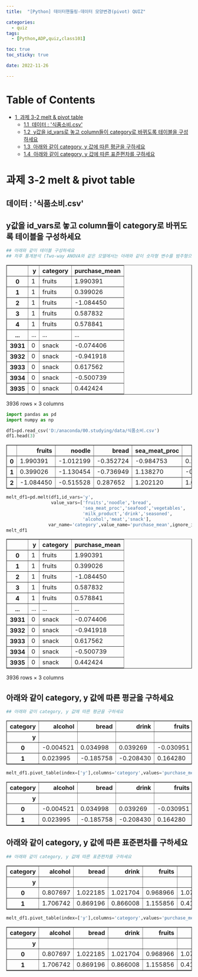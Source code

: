 ```yaml
---
title:  "[Python] 데이터핸들링-데이터 모양변경(pivot) QUIZ" 

categories:
  - quiz
tags:
  - [Python,ADP,quiz,class101]

toc: true
toc_sticky: true

date: 2022-11-26

---
```



<h1>Table of Contents<span class="tocSkip"></span></h1>
<div class="toc"><ul class="toc-item"><li><span><a href="#과제-3-2-melt-&amp;-pivot-table" data-toc-modified-id="과제-3-2-melt-&amp;-pivot-table-1"><span class="toc-item-num">1&nbsp;&nbsp;</span>과제 3-2 melt &amp; pivot table</a></span><ul class="toc-item"><li><span><a href="#데이터-:-'식품소비.csv'" data-toc-modified-id="데이터-:-'식품소비.csv'-1.1"><span class="toc-item-num">1.1&nbsp;&nbsp;</span>데이터 : '식품소비.csv'</a></span></li><li><span><a href="#y값을-id_vars로-놓고-column들이-category로-바뀌도록-테이블을-구성하세요" data-toc-modified-id="y값을-id_vars로-놓고-column들이-category로-바뀌도록-테이블을-구성하세요-1.2"><span class="toc-item-num">1.2&nbsp;&nbsp;</span>y값을 id_vars로 놓고 column들이 category로 바뀌도록 테이블을 구성하세요</a></span></li><li><span><a href="#아래와-같이-category,-y-값에-따른-평균을-구하세요" data-toc-modified-id="아래와-같이-category,-y-값에-따른-평균을-구하세요-1.3"><span class="toc-item-num">1.3&nbsp;&nbsp;</span>아래와 같이 category, y 값에 따른 평균을 구하세요</a></span></li><li><span><a href="#아래와-같이-category,-y-값에-따른-표준편차를-구하세요" data-toc-modified-id="아래와-같이-category,-y-값에-따른-표준편차를-구하세요-1.4"><span class="toc-item-num">1.4&nbsp;&nbsp;</span>아래와 같이 category, y 값에 따른 표준편차를 구하세요</a></span></li></ul></li></ul></div>

# 과제 3-2 melt & pivot table 

## 데이터 : '식품소비.csv' 
## y값을 id_vars로 놓고 column들이 category로 바뀌도록 테이블을 구성하세요 


```python
## 아래와 같이 테이블 구성하세요 
## 차후 통계분석 (Two-way ANOVA와 같은 모델에서는 아래와 같이 숫자형 변수를 범주형으로 변환시킬 수 있어야 합니다.)
```




<div>
<style scoped>
    .dataframe tbody tr th:only-of-type {
        vertical-align: middle;
    }

    .dataframe tbody tr th {
        vertical-align: top;
    }

    .dataframe thead th {
        text-align: right;
    }
</style>
<table border="1" class="dataframe">
  <thead>
    <tr style="text-align: right;">
      <th></th>
      <th>y</th>
      <th>category</th>
      <th>purchase_mean</th>
    </tr>
  </thead>
  <tbody>
    <tr>
      <th>0</th>
      <td>1</td>
      <td>fruits</td>
      <td>1.990391</td>
    </tr>
    <tr>
      <th>1</th>
      <td>1</td>
      <td>fruits</td>
      <td>0.399026</td>
    </tr>
    <tr>
      <th>2</th>
      <td>1</td>
      <td>fruits</td>
      <td>-1.084450</td>
    </tr>
    <tr>
      <th>3</th>
      <td>1</td>
      <td>fruits</td>
      <td>0.587832</td>
    </tr>
    <tr>
      <th>4</th>
      <td>1</td>
      <td>fruits</td>
      <td>0.578841</td>
    </tr>
    <tr>
      <th>...</th>
      <td>...</td>
      <td>...</td>
      <td>...</td>
    </tr>
    <tr>
      <th>3931</th>
      <td>0</td>
      <td>snack</td>
      <td>-0.074406</td>
    </tr>
    <tr>
      <th>3932</th>
      <td>0</td>
      <td>snack</td>
      <td>-0.941918</td>
    </tr>
    <tr>
      <th>3933</th>
      <td>0</td>
      <td>snack</td>
      <td>0.617562</td>
    </tr>
    <tr>
      <th>3934</th>
      <td>0</td>
      <td>snack</td>
      <td>-0.500739</td>
    </tr>
    <tr>
      <th>3935</th>
      <td>0</td>
      <td>snack</td>
      <td>0.442424</td>
    </tr>
  </tbody>
</table>
<p>3936 rows × 3 columns</p>
</div>




```python
import pandas as pd
import numpy as np

df1=pd.read_csv('D:/anaconda/00.studying/data/식품소비.csv')
df1.head(3)
```




<div>
<style scoped>
    .dataframe tbody tr th:only-of-type {
        vertical-align: middle;
    }

    .dataframe tbody tr th {
        vertical-align: top;
    }

    .dataframe thead th {
        text-align: right;
    }
</style>
<table border="1" class="dataframe">
  <thead>
    <tr style="text-align: right;">
      <th></th>
      <th>fruits</th>
      <th>noodle</th>
      <th>bread</th>
      <th>sea_meat_proc</th>
      <th>seafood</th>
      <th>vegetables</th>
      <th>milk_product</th>
      <th>drink</th>
      <th>seasoned</th>
      <th>alcohol</th>
      <th>meat</th>
      <th>snack</th>
      <th>y</th>
    </tr>
  </thead>
  <tbody>
    <tr>
      <th>0</th>
      <td>1.990391</td>
      <td>-1.012199</td>
      <td>-0.352724</td>
      <td>-0.984753</td>
      <td>0.292604</td>
      <td>0.018439</td>
      <td>-0.741526</td>
      <td>-0.712569</td>
      <td>8.609079</td>
      <td>-0.481356</td>
      <td>-0.192308</td>
      <td>-0.787966</td>
      <td>1</td>
    </tr>
    <tr>
      <th>1</th>
      <td>0.399026</td>
      <td>-1.130454</td>
      <td>-0.736949</td>
      <td>1.138270</td>
      <td>-0.355907</td>
      <td>-0.407597</td>
      <td>-0.103825</td>
      <td>-0.745347</td>
      <td>-0.912666</td>
      <td>-0.507464</td>
      <td>-0.037267</td>
      <td>-0.053419</td>
      <td>1</td>
    </tr>
    <tr>
      <th>2</th>
      <td>-1.084450</td>
      <td>-0.515528</td>
      <td>0.287652</td>
      <td>1.202120</td>
      <td>1.041995</td>
      <td>-0.211286</td>
      <td>0.762794</td>
      <td>-0.365113</td>
      <td>-0.842134</td>
      <td>-0.118748</td>
      <td>-0.466610</td>
      <td>0.346815</td>
      <td>1</td>
    </tr>
  </tbody>
</table>
</div>




```python
melt_df1=pd.melt(df1,id_vars='y',
                 value_vars=['fruits','noodle','bread',
                             'sea_meat_proc','seafood','vegetables',
                             'milk_product','drink','seasoned',
                             'alcohol','meat','snack'],
                var_name='category',value_name='purchase_mean',ignore_index=True)
melt_df1
```




<div>
<style scoped>
    .dataframe tbody tr th:only-of-type {
        vertical-align: middle;
    }

    .dataframe tbody tr th {
        vertical-align: top;
    }

    .dataframe thead th {
        text-align: right;
    }
</style>
<table border="1" class="dataframe">
  <thead>
    <tr style="text-align: right;">
      <th></th>
      <th>y</th>
      <th>category</th>
      <th>purchase_mean</th>
    </tr>
  </thead>
  <tbody>
    <tr>
      <th>0</th>
      <td>1</td>
      <td>fruits</td>
      <td>1.990391</td>
    </tr>
    <tr>
      <th>1</th>
      <td>1</td>
      <td>fruits</td>
      <td>0.399026</td>
    </tr>
    <tr>
      <th>2</th>
      <td>1</td>
      <td>fruits</td>
      <td>-1.084450</td>
    </tr>
    <tr>
      <th>3</th>
      <td>1</td>
      <td>fruits</td>
      <td>0.587832</td>
    </tr>
    <tr>
      <th>4</th>
      <td>1</td>
      <td>fruits</td>
      <td>0.578841</td>
    </tr>
    <tr>
      <th>...</th>
      <td>...</td>
      <td>...</td>
      <td>...</td>
    </tr>
    <tr>
      <th>3931</th>
      <td>0</td>
      <td>snack</td>
      <td>-0.074406</td>
    </tr>
    <tr>
      <th>3932</th>
      <td>0</td>
      <td>snack</td>
      <td>-0.941918</td>
    </tr>
    <tr>
      <th>3933</th>
      <td>0</td>
      <td>snack</td>
      <td>0.617562</td>
    </tr>
    <tr>
      <th>3934</th>
      <td>0</td>
      <td>snack</td>
      <td>-0.500739</td>
    </tr>
    <tr>
      <th>3935</th>
      <td>0</td>
      <td>snack</td>
      <td>0.442424</td>
    </tr>
  </tbody>
</table>
<p>3936 rows × 3 columns</p>
</div>



## 아래와 같이 category, y 값에 따른 평균을 구하세요 


```python
## 아래와 같이 category, y 값에 따른 평균을 구하세요 
```




<div>
<style scoped>
    .dataframe tbody tr th:only-of-type {
        vertical-align: middle;
    }

    .dataframe tbody tr th {
        vertical-align: top;
    }

    .dataframe thead th {
        text-align: right;
    }
</style>
<table border="1" class="dataframe">
  <thead>
    <tr style="text-align: right;">
      <th>category</th>
      <th>alcohol</th>
      <th>bread</th>
      <th>drink</th>
      <th>fruits</th>
      <th>meat</th>
      <th>milk_product</th>
      <th>noodle</th>
      <th>sea_meat_proc</th>
      <th>seafood</th>
      <th>seasoned</th>
      <th>snack</th>
      <th>vegetables</th>
    </tr>
    <tr>
      <th>y</th>
      <th></th>
      <th></th>
      <th></th>
      <th></th>
      <th></th>
      <th></th>
      <th></th>
      <th></th>
      <th></th>
      <th></th>
      <th></th>
      <th></th>
    </tr>
  </thead>
  <tbody>
    <tr>
      <th>0</th>
      <td>-0.004521</td>
      <td>0.034998</td>
      <td>0.039269</td>
      <td>-0.030951</td>
      <td>0.004843</td>
      <td>0.025906</td>
      <td>0.040710</td>
      <td>0.048653</td>
      <td>-0.049477</td>
      <td>-0.061767</td>
      <td>0.031815</td>
      <td>-0.021682</td>
    </tr>
    <tr>
      <th>1</th>
      <td>0.023995</td>
      <td>-0.185758</td>
      <td>-0.208430</td>
      <td>0.164280</td>
      <td>-0.025703</td>
      <td>-0.137499</td>
      <td>-0.216079</td>
      <td>-0.258238</td>
      <td>0.262609</td>
      <td>0.327840</td>
      <td>-0.168866</td>
      <td>0.115079</td>
    </tr>
  </tbody>
</table>
</div>




```python
melt_df1.pivot_table(index=['y'],columns='category',values='purchase_mean',aggfunc='mean',margins=False)
```




<div>
<style scoped>
    .dataframe tbody tr th:only-of-type {
        vertical-align: middle;
    }

    .dataframe tbody tr th {
        vertical-align: top;
    }

    .dataframe thead th {
        text-align: right;
    }
</style>
<table border="1" class="dataframe">
  <thead>
    <tr style="text-align: right;">
      <th>category</th>
      <th>alcohol</th>
      <th>bread</th>
      <th>drink</th>
      <th>fruits</th>
      <th>meat</th>
      <th>milk_product</th>
      <th>noodle</th>
      <th>sea_meat_proc</th>
      <th>seafood</th>
      <th>seasoned</th>
      <th>snack</th>
      <th>vegetables</th>
    </tr>
    <tr>
      <th>y</th>
      <th></th>
      <th></th>
      <th></th>
      <th></th>
      <th></th>
      <th></th>
      <th></th>
      <th></th>
      <th></th>
      <th></th>
      <th></th>
      <th></th>
    </tr>
  </thead>
  <tbody>
    <tr>
      <th>0</th>
      <td>-0.004521</td>
      <td>0.034998</td>
      <td>0.039269</td>
      <td>-0.030951</td>
      <td>0.004843</td>
      <td>0.025906</td>
      <td>0.040710</td>
      <td>0.048653</td>
      <td>-0.049477</td>
      <td>-0.061767</td>
      <td>0.031815</td>
      <td>-0.021682</td>
    </tr>
    <tr>
      <th>1</th>
      <td>0.023995</td>
      <td>-0.185758</td>
      <td>-0.208430</td>
      <td>0.164280</td>
      <td>-0.025703</td>
      <td>-0.137499</td>
      <td>-0.216079</td>
      <td>-0.258238</td>
      <td>0.262609</td>
      <td>0.327840</td>
      <td>-0.168866</td>
      <td>0.115079</td>
    </tr>
  </tbody>
</table>
</div>



## 아래와 같이 category, y 값에 따른 표준편차를 구하세요 


```python
## 아래와 같이 category, y 값에 따른 표준편차를 구하세요 
```




<div>
<style scoped>
    .dataframe tbody tr th:only-of-type {
        vertical-align: middle;
    }

    .dataframe tbody tr th {
        vertical-align: top;
    }

    .dataframe thead th {
        text-align: right;
    }
</style>
<table border="1" class="dataframe">
  <thead>
    <tr style="text-align: right;">
      <th>category</th>
      <th>alcohol</th>
      <th>bread</th>
      <th>drink</th>
      <th>fruits</th>
      <th>meat</th>
      <th>milk_product</th>
      <th>noodle</th>
      <th>sea_meat_proc</th>
      <th>seafood</th>
      <th>seasoned</th>
      <th>snack</th>
      <th>vegetables</th>
    </tr>
    <tr>
      <th>y</th>
      <th></th>
      <th></th>
      <th></th>
      <th></th>
      <th></th>
      <th></th>
      <th></th>
      <th></th>
      <th></th>
      <th></th>
      <th></th>
      <th></th>
    </tr>
  </thead>
  <tbody>
    <tr>
      <th>0</th>
      <td>0.807697</td>
      <td>1.022185</td>
      <td>1.021704</td>
      <td>0.968966</td>
      <td>1.077321</td>
      <td>1.021463</td>
      <td>1.031713</td>
      <td>1.025004</td>
      <td>0.962507</td>
      <td>0.869678</td>
      <td>1.003254</td>
      <td>1.005114</td>
    </tr>
    <tr>
      <th>1</th>
      <td>1.706742</td>
      <td>0.869196</td>
      <td>0.866008</td>
      <td>1.155856</td>
      <td>0.415114</td>
      <td>0.884510</td>
      <td>0.797004</td>
      <td>0.827882</td>
      <td>1.162932</td>
      <td>1.490916</td>
      <td>0.984640</td>
      <td>0.983806</td>
    </tr>
  </tbody>
</table>
</div>




```python
melt_df1.pivot_table(index=['y'],columns='category',values='purchase_mean',aggfunc='std',margins=False)
```




<div>
<style scoped>
    .dataframe tbody tr th:only-of-type {
        vertical-align: middle;
    }

    .dataframe tbody tr th {
        vertical-align: top;
    }

    .dataframe thead th {
        text-align: right;
    }
</style>
<table border="1" class="dataframe">
  <thead>
    <tr style="text-align: right;">
      <th>category</th>
      <th>alcohol</th>
      <th>bread</th>
      <th>drink</th>
      <th>fruits</th>
      <th>meat</th>
      <th>milk_product</th>
      <th>noodle</th>
      <th>sea_meat_proc</th>
      <th>seafood</th>
      <th>seasoned</th>
      <th>snack</th>
      <th>vegetables</th>
    </tr>
    <tr>
      <th>y</th>
      <th></th>
      <th></th>
      <th></th>
      <th></th>
      <th></th>
      <th></th>
      <th></th>
      <th></th>
      <th></th>
      <th></th>
      <th></th>
      <th></th>
    </tr>
  </thead>
  <tbody>
    <tr>
      <th>0</th>
      <td>0.807697</td>
      <td>1.022185</td>
      <td>1.021704</td>
      <td>0.968966</td>
      <td>1.077321</td>
      <td>1.021463</td>
      <td>1.031713</td>
      <td>1.025004</td>
      <td>0.962507</td>
      <td>0.869678</td>
      <td>1.003254</td>
      <td>1.005114</td>
    </tr>
    <tr>
      <th>1</th>
      <td>1.706742</td>
      <td>0.869196</td>
      <td>0.866008</td>
      <td>1.155856</td>
      <td>0.415114</td>
      <td>0.884510</td>
      <td>0.797004</td>
      <td>0.827882</td>
      <td>1.162932</td>
      <td>1.490916</td>
      <td>0.984640</td>
      <td>0.983806</td>
    </tr>
  </tbody>
</table>
</div>


